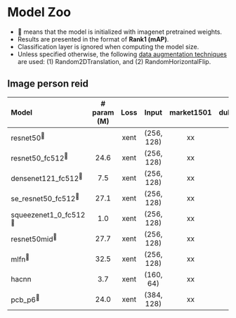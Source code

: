 # Model Zoo
- :dog: means that the model is initialized with imagenet pretrained weights.
- Results are presented in the format of **Rank1 (mAP)**.
- Classification layer is ignored when computing the model size.
- Unless specified otherwise, the following [data augmentation techniques](torchreid/transforms.py) are used: (1) Random2DTranslation, and (2) RandomHorizontalFlip.

## Image person reid
| Model | # param (M) | Loss | Input | market1501  | dukemtmcreid | msmt17 |
| :--- | :---: | :---: | :---: | :---: | :---: | :---: |
| resnet50<sup>:dog:</sup> |  | xent | (256, 128) | xx | xx | xx |
| resnet50_fc512<sup>:dog:</sup> | 24.6 | xent | (256, 128) | xx | xx | xx |
| densenet121_fc512<sup>:dog:</sup> | 7.5 | xent | (256, 128) | xx | xx | xx |
| se_resnet50_fc512<sup>:dog:</sup> | 27.1 | xent | (256, 128) | xx | xx | xx |
| squeezenet1_0_fc512<sup>:dog:</sup> | 1.0 | xent | (256, 128) | xx | xx | xx |
| resnet50mid<sup>:dog:</sup> | 27.7 | xent | (256, 128) | xx | xx | xx |
| mlfn<sup>:dog:</sup> | 32.5 | xent | (256, 128) | xx | xx | xx |
| hacnn<sup></sup> | 3.7 | xent | (160, 64) | xx | xx | xx |
| pcb_p6<sup>:dog:</sup> | 24.0 | xent | (384, 128) | xx | xx | xx |